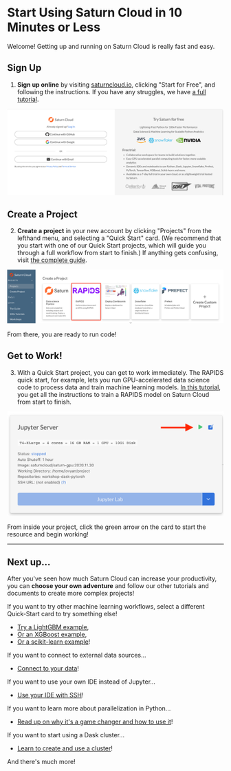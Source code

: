 # Start Using Saturn Cloud in 10 Minutes or Less

Welcome! Getting up and running on Saturn Cloud is really fast and easy.

## Sign Up
1. **Sign up online** by visiting [saturncloud.io](https://www.saturncloud.io/s/), clicking "Start for Free", and following the instructions. If you have any struggles, we have [a full tutorial](<docs/Getting Started/signing_up.md>).

![Screenshot of signup page indicating github, google, or email options](/images/docs/signup2.png "doc-image")


## Create a Project
2. **Create a project** in your new account by clicking "Projects" from the lefthand menu, and selecting a "Quick Start" card. (We recommend that you start with one of our Quick Start projects, which will guide you through a full workflow from start to finish.) If anything gets confusing, visit [the complete guide](<docs/Getting Started/start_project.md>).

<img src="/images/docs/rapids-quickstart.png" alt="Screenshot of project page showing quick start cards" class="doc-image">

From there, you are ready to run code!

## Get to Work!
3. With a Quick Start project, you can get to work immediately. The RAPIDS quick start, for example, lets you run GPU-accelerated data science code to process data and train machine learning models. [In this tutorial](<docs/Examples/RAPIDS/qs-01-rapids-gpu.md>), you get all the instructions to train a RAPIDS model on Saturn Cloud from start to finish.

<img src="/images/docs/quickstart4.png" alt="Screenshot of card in project for Jupyter server, with red arrow pointing to the green 'start' button" class="doc-image">    

From inside your project, click the green arrow on the card to start the resource and begin working!

***

## Next up...

After you've seen how much Saturn Cloud can increase your productivity, you can **choose your own adventure** and follow our other tutorials and documents to create more complex projects!

If you want to try other machine learning workflows, select a different Quick-Start card to try something else!
* [Try a LightGBM example](<docs/Examples/MachineLearning/lightgbm-training.md>),
* [Or an XGBoost example](<docs/Examples/MachineLearning/xgboost-training.md>),
* [Or a scikit-learn example](<docs/Examples/MachineLearning/sklearn-training.md>)!

If you want to connect to external data sources...
* [Connect to your data](<docs/Using Saturn Cloud/connect_data.md>)!

If you want to use your own IDE instead of Jupyter...
* [Use your IDE with SSH](<docs/Using Saturn Cloud/External Connect/ide_ssh.md>)!

If you want to learn more about parallelization in Python...
* [Read up on why it's a game changer and how to use it](<docs/Reference/dask_concepts.md>)!

If you want to start using a Dask cluster...
* [Learn to create and use a cluster](<docs/Using Saturn Cloud/Create Cluster/create_cluster_ui.md>)!

And there's much more!


